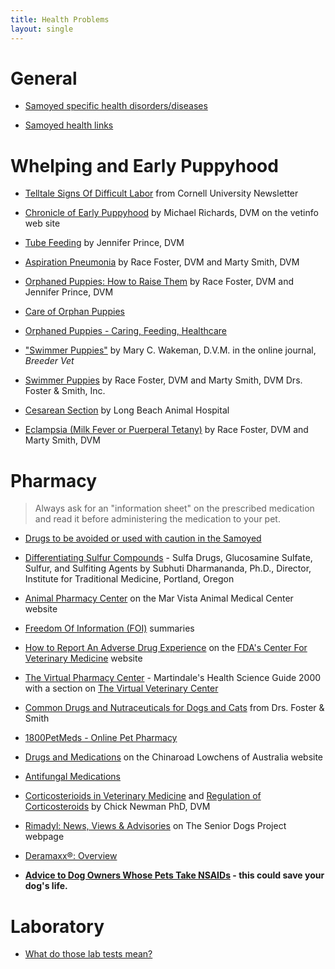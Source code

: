 ```yaml
---
title: Health Problems
layout: single
---
```


# General

- [Samoyed specific health disorders/diseases](/diseases)

- [Samoyed health links](http://www.mirage-samoyeds.com/healthlinks1.htm)

# Whelping and Early Puppyhood

- [Telltale Signs Of Difficult Labor](http://www.norfolkterrier.org/articles_k-o/labor01.html) from Cornell University Newsletter

- [Chronicle of Early Puppyhood](http://vetinfo.com/dpuplitter.html) by Michael Richards, DVM on the vetinfo web site

- [Tube Feeding](https://www.petcoach.co/article/tube-feeding/) by Jennifer Prince, DVM

- [Aspiration Pneumonia](https://www.petcoach.co/article/aspiration-pneumonia-in-puppies/) by Race Foster, DVM and Marty Smith, DVM

- [Orphaned Puppies: How to Raise Them](https://www.petcoach.co/article/orphaned-puppies-how-to-raise-them/) by Race Foster, DVM and Jennifer Prince, DVM

- [Care of Orphan Puppies](https://pethelpful.com/dogs/How-to-Care-for-Orphaned-Puppies)

- [Orphaned Puppies - Caring, Feeding, Healthcare](https://www.vetwest.com.au/pet-library/orphaned-puppies-caring-feeding-healthcare)

- ["Swimmer Puppies"](http://web.archive.org/web/20181127200929/http://showdogsupersite.com:80/kenlclub/breedvet/swimmers.html) by Mary C. Wakeman, D.V.M. in the online journal, _Breeder Vet_

- [Swimmer Puppies](https://www.petcoach.co/article/swimmer-puppies-puppies-that-have-difficulty-standing/) by Race Foster, DVM and Marty Smith, DVM Drs. Foster & Smith, Inc.

- [Cesarean Section](http://www.lbah.com/canine/csection.htm) by Long Beach Animal Hospital

- [Eclampsia (Milk Fever or Puerperal Tetany)](https://www.petcoach.co/article/eclampsia-puerperal-tetany-milk-fever-hypocalcemia-in-dogs/) by Race Foster, DVM and Marty Smith, DVM

# Pharmacy

> Always ask for an "information sheet" on the prescribed medication and read it before administering the medication to your pet.

- [Drugs to be avoided or used with caution in the Samoyed](http://web.archive.org/web/20220128013626/http://mysticicesamoyeds.com/wp-content/uploads/DRUGS-TO-BE-AVOIDED-OR-USED-WITH-CAUTION-IN-THE-SAMOYED.pdf)

- [Differentiating Sulfur Compounds](http://www.itmonline.org/arts/sulfa.htm) - Sulfa Drugs, Glucosamine Sulfate, Sulfur, and Sulfiting Agents by Subhuti Dharmananda, Ph.D., Director, Institute for Traditional Medicine, Portland, Oregon

- [Animal Pharmacy Center](https://marvista.vetsfirstchoice.com/) on the Mar Vista Animal Medical Center website

- [Freedom Of Information (FOI)](https://www.fda.gov/animal-veterinary/report-problem/how-report-animal-drug-and-device-side-effects-and-product-problems) summaries

- [How to Report An Adverse Drug Experience](https://www.fda.gov/animal-veterinary/safety-health/report-problem) on the [FDA's Center For Veterinary Medicine](http://www.fda.gov/AnimalVeterinary/default.htm) website

- [The Virtual Pharmacy Center](http://web.archive.org/web/20240930033525/https://martindalecenter.com/pharmacy.html) - Martindale's Health Science Guide 2000 with a section on [The Virtual Veterinary Center](http://web.archive.org/web/20240725072032/https://martindalecenter.com/pharmacy_3_phaco.html)

- [Common Drugs and Nutraceuticals for Dogs and Cats](https://www.petcoach.co/article/common-drugs-nutraceuticals/) from Drs. Foster & Smith

- [1800PetMeds - Online Pet Pharmacy](https://www.1800petmeds.com)

- [Drugs and Medications](http://www.lowchensaustralia.com/health/drugs.htm) on the Chinaroad Lowchens of Australia website

- [Antifungal Medications](https://www.petcoach.co/article/antifungal-medications/)

- [Corticosterioids in Veterinary Medicine](http://web.archive.org/web/20210126111947/http://www.newmanveterinary.com/steroids.html) and [Regulation of Corticosteroids](http://web.archive.org/web/20210421043649/http://www.newmanveterinary.com/regulati.html) by Chick Newman PhD, DVM

- [Rimadyl: News, Views & Advisories](http://web.archive.org/web/20170913011337/http://www.srdogs.com:80/Pages/rimadylfr.html) on The Senior Dogs Project webpage

- [Deramaxx®: Overview](https://www.drugs.com/pro/deramaxx.html)

- **[Advice to Dog Owners Whose Pets Take NSAIDs](https://web.archive.org/web/20190423023030///www.fda.gov/AnimalVeterinary/ResourcesforYou/AnimalHealthLiteracy/ucm419032.htm) - this could save your dog's life.**

# Laboratory

- [What do those lab tests mean?](https://www.vetmed.wsu.edu/outreach/Pet-Health-Topics/categories/miscellaneous-health-care-topics/what-do-those-lab-tests-mean)
